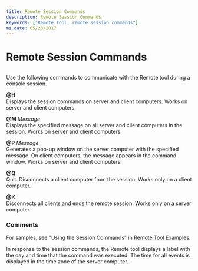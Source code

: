 ```yaml
---
title: Remote Session Commands
description: Remote Session Commands
keywords: ["Remote Tool, remote session commands"]
ms.date: 05/23/2017
---
```


# Remote Session Commands


## <span id="ddk_remote_session_commands_dtools"></span><span id="DDK_REMOTE_SESSION_COMMANDS_DTOOLS"></span>


Use the following commands to communicate with the Remote tool during a console session.

<span id="_H"></span><span id="_h"></span><strong>@H</strong>  
Displays the session commands on server and client computers. Works on server and client computers.

<span id="_M_Message"></span><span id="_m_message"></span><span id="_M_MESSAGE"></span><strong>@M</strong> *Message*  
Displays the specified message on all server and client computers in the session. Works on server and client computers.

<span id="_P_Message"></span><span id="_p_message"></span><span id="_P_MESSAGE"></span><strong>@P</strong> *Message*  
Generates a pop-up window on the server computer with the specified message. On client computers, the message appears in the command window. Works on server and client computers.

<span id="_Q"></span><span id="_q"></span><strong>@Q</strong>  
Quit. Disconnects a client computer from the session. Works only on a client computer.

<span id="_K"></span><span id="_k"></span><strong>@K</strong>  
Disconnects all clients and ends the remote session. Works only on a server computer.

### <span id="comments"></span><span id="COMMENTS"></span>Comments

For samples, see "Using the Session Commands" in [Remote Tool Examples](remote-tool-examples.md).

In response to the session commands, the Remote tool displays a label with the day and time that the command was executed. The time for all events is displayed in the time zone of the server computer.

 

 